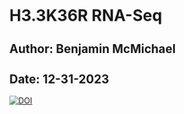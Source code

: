 # H3.3K36R RNA-Seq 
## Author: Benjamin McMichael
## Date: 12-31-2023

[![DOI](https://zenodo.org/badge/737605647.svg)](https://zenodo.org/doi/10.5281/zenodo.10447575)
